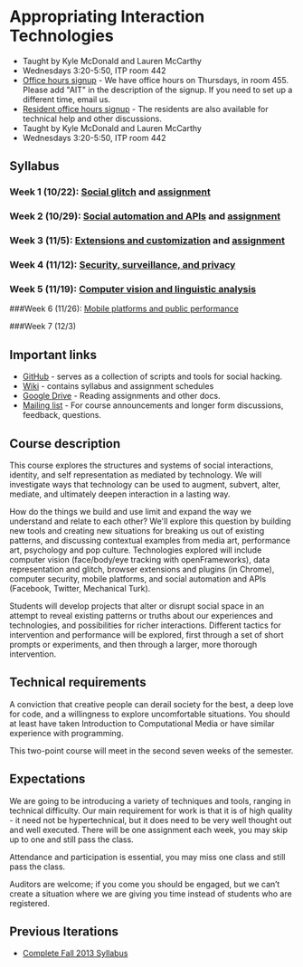 # Appropriating Interaction Technologies

* Taught by Kyle McDonald and Lauren McCarthy
* Wednesdays 3:20-5:50, ITP room 442
* [Office hours signup](http://bit.ly/1hECzFK) - We have office hours on Thursdays, in room 455. Please add "AIT" in the description of the signup. If you need to set up a different time, email us.
* [Resident office hours signup](https://itp.nyu.edu/inwiki/) - The residents are also available for technical help and other discussions.
* Taught by Kyle McDonald and Lauren McCarthy
* Wednesdays 3:20-5:50, ITP room 442

## Syllabus

### Week 1 (10/22): [Social glitch](https://github.com/lmccart/AppropriatingInteractionTechnologies/wiki/Social-glitch) and [assignment](https://github.com/lmccart/AppropriatingInteractionTechnologies/wiki/Fall-2014-Assignments#assignment-1)

### Week 2 (10/29): [Social automation and APIs](https://github.com/lmccart/AppropriatingInteractionTechnologies/wiki/Social-automation-and-APIs) and [assignment](https://github.com/lmccart/AppropriatingInteractionTechnologies/wiki/Fall-2014-Assignments#assignment-2)

### Week 3 (11/5): [Extensions and customization](https://github.com/lmccart/AppropriatingInteractionTechnologies/wiki/Extensions-and-customization) and [assignment](https://github.com/lmccart/AppropriatingInteractionTechnologies/wiki/Fall-2014-Assignments#assignment-3)

### Week 4 (11/12): [Security, surveillance, and privacy](https://github.com/lmccart/AppropriatingInteractionTechnologies/wiki/Security,-surveillance,-and-privacy)

### Week 5 (11/19): [Computer vision and linguistic analysis](https://github.com/lmccart/AppropriatingInteractionTechnologies/wiki/Computer-vision-and-linguistic-analysis)

###Week 6 (11/26): [Mobile platforms and public performance](https://github.com/lmccart/AppropriatingInteractionTechnologies/wiki/Mobile-platforms-and-public-performance)

###Week 7 (12/3)


## Important links

* [GitHub](https://github.com/lmccart/AppropriatingInteractionTechnologies) - serves as a collection of scripts and tools for social hacking.
* [Wiki](https://github.com/lmccart/AppropriatingInteractionTechnologies/wiki/) - contains syllabus and assignment schedules
* [Google Drive](https://drive.google.com/folderview?id=0B9tyIRZ76JCdNzdlUHAtdlUtTFU&usp=sharing) - Reading assignments and other docs.
* [Mailing list](http://groups.google.com/group/appropriating-interaction-technologies/) - For course announcements and longer form discussions, feedback, questions. 

## Course description

This course explores the structures and systems of social interactions, identity, and self representation as mediated by technology. We will investigate ways that technology can be used to augment, subvert, alter, mediate, and ultimately deepen interaction in a lasting way.

How do the things we build and use limit and expand the way we understand and relate to each other? We'll explore this question by building new tools and creating new situations for breaking us out of existing patterns, and discussing contextual examples from media art, performance art, psychology and pop culture. Technologies explored will include computer vision (face/body/eye tracking with openFrameworks), data representation and glitch, browser extensions and plugins (in Chrome), computer security, mobile platforms, and social automation and APIs (Facebook, Twitter, Mechanical Turk).

Students will develop projects that alter or disrupt social space in an attempt to reveal existing patterns or truths about our experiences and technologies, and possibilities for richer interactions. Different
tactics for intervention and performance will be explored, first through a set of short prompts or experiments, and then through a larger, more thorough intervention.

## Technical requirements

A conviction that creative people can derail society for the best, a deep love for code, and a willingness to explore uncomfortable situations. You should at least have taken Introduction to Computational Media or have similar experience with programming.

This two-point course will meet in the second seven weeks of the semester.

## Expectations

We are going to be introducing a variety of techniques and tools, ranging in technical difficulty. Our main requirement for work is that it is of high quality - it need not be hypertechnical, but it does need to be very well thought out and well executed. There will be one assignment each week, you may skip up to one and still pass the class.

Attendance and participation is essential, you may miss one class and still pass the class.

Auditors are welcome; if you come you should be engaged, but we can’t create a situation where we are giving you time instead of students who are registered.

## Previous Iterations

* [Complete Fall 2013 Syllabus](https://github.com/lmccart/AppropriatingInteractionTechnologies/wiki/Fall-2013)
